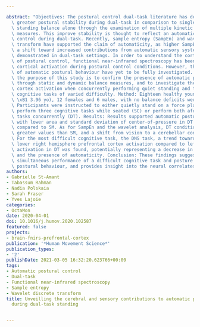 ---
abstract: "Objectives: The postural control dual-task literature has demonstrated\
  \ greater postural stability during dual-task in comparison to single task (i.e.,\
  \ standing balance alone through the examination of multiple kinetic and kinematic\
  \ measures. This improve stability is thought to reflect an automatic mode of postural\
  \ control during dual-task. Recently, sample entropy (SampEn) and wavelet discrete\
  \ transform have supported the claim of automaticity, as higher SampEn values and\
  \ a shift toward increased contributions from automatic sensory systems have been\
  \ demonstrated in dual-task settings. In order to understand the cortical component\
  \ of postural control, functional near-infrared spectroscopy has been used to measure\
  \ cortical activation during postural control conditions. However, the neural correlates\
  \ of automatic postural behaviour have yet to be fully investigated. Therefore,\
  \ the purpose of this study is to confirm the presence of automatic postural control\
  \ through static and dynamic balance measures, and to investigate the prefrontal\
  \ cortex activation when concurrently performing quiet standing and the auditory\
  \ cognitive tasks of varied difficulty. Method: Eighteen healthy young adults (21.4\
  \ \xB1 3.96 yo), 12 females and 6 males, with no balance deficits were recruited.\
  \ Participants were instructed to either quietly stand on a force platform (SM),\
  \ perform three cognitive tasks while seated (SC) or perform both aforementioned\
  \ tasks concurrently (DT). Results: Results supported automatic postural control\
  \ with lower area and standard deviation of center-of-pressure in DT conditions\
  \ compared to SM. As for SampEn and the wavelet analysis, DT conditions demonstrated\
  \ greater values than SM, and a shift from vision to a cerebellar contribution.\
  \ For the most difficult cognitive task, the DNS task, a trend toward significantly\
  \ lower right hemisphere prefrontal cortex activation compared to left hemisphere\
  \ activation in DT was found, potentially representing a decrease in cognitive control,\
  \ and the presence of automaticity. Conclusion: These findings suggest that the\
  \ simultaneous performance of a difficult cognitive task and posture yields automatic\
  \ postural behaviour, and provides insight into the neural correlates of automaticity."
authors:
- Gabrielle St-Amant
- Tabassum Rahman
- Nadia Polskaia
- Sarah Fraser
- Yves Lajoie
categories:
- OctaMon
date: 2020-04-01
doi: 10.1016/j.humov.2020.102587
featured: false
projects:
- brain-fnirs-prefrontal-cortex
publication: '*Human Movement Science*'
publication_types:
- '2'
publishDate: 2021-03-05 16:32:20.623766+00:00
tags:
- Automatic postural control
- Dual-task
- Functional near-infrared spectroscopy
- Sample entropy
- Wavelet discrete transform
title: Unveilling the cerebral and sensory contributions to automatic postural control
  during dual-task standing

---
